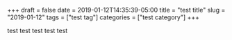 +++ 
draft = false
date = 2019-01-12T14:35:39-05:00
title = "test title"
slug = "2019-01-12" 
tags = ["test tag"]
categories = ["test category"]
+++

test test test test test